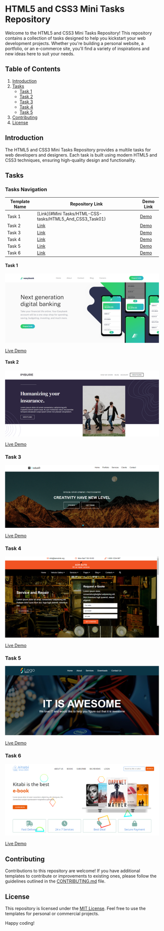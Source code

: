 # HTML5 and CSS3 Mini Tasks Repository

Welcome to the HTML5 and CSS3 Mini Tasks Repository! This repository contains a collection of tasks designed to help you kickstart your web development projects. Whether you're building a personal website, a portfolio, or an e-commerce site, you'll find a variety of inspirations and new ideas here to suit your needs.

## Table of Contents

1. [Introduction](#introduction)
2. [Tasks](#tasks)
    - [Task 1](#task-1)
    - [Task 2](#task-2)
    - [Task 3](#task-3)
    - [Task 4](#task-4)
    - [Task 5](#task-5)
3. [Contributing](#contributing)
4. [License](#license)

## Introduction

The HTML5 and CSS3 Mini Tasks Repository provides a multile tasks for web developers and designers. Each task is built using modern HTML5 and CSS3 techniques, ensuring high-quality design and functionality.

## Tasks

### Tasks Navigation

| Template Name | Repository Link                                               | Demo Link |
|---------------|---------------------------------------------------------------|-----------|
| Task 1        | [Link](#Mini Tasks/HTML-CSS-tasks/HTML5_And_CSS3_Task01)      | [Demo](#) |
| Task 2        | [Link](#)                                                     | [Demo](#) |
| Task 3        | [Link](#)                                                     | [Demo](#) |
| Task 4        | [Link](#)                                                     | [Demo](#) |
| Task 5        | [Link](#)                                                     | [Demo](#) |
| Task 6        | [Link](#)                                                     | [Demo](#) |

#### Task 1

![Task 1 Preview](task1-preview.png)

[Live Demo](link-to-live-demo)

#### Task 2

![Task 2 Preview](task2-preview.png)

[Live Demo](link-to-live-demo)

### Task 3

![Task 3 Preview](task3-preview.png)

[Live Demo](link-to-live-demo)

### Task 4

![Task 4 Preview](task4-preview.png)

[Live Demo](link-to-live-demo)

### Task 5

![Task 5 Preview](task5-preview.png)

[Live Demo](link-to-live-demo)

### Task 6

![Task 6 Preview](task6-preview.png)

[Live Demo](link-to-live-demo)

## Contributing

Contributions to this repository are welcome! If you have additional templates to contribute or improvements to existing ones, please follow the guidelines outlined in the [CONTRIBUTING.md](CONTRIBUTING.md) file.

## License

This repository is licensed under the [MIT License](LICENSE). Feel free to use the templates for personal or commercial projects.

Happy coding!
